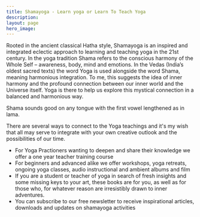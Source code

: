 ```yaml
---
title: Shamayoga - Learn yoga or Learn To Teach Yoga
description:
layout: page
hero_image:
---
```



Rooted in the ancient classical Hatha style, Shamayoga is an inspired and integrated eclectic approach to learning and teaching yoga in the 21st century.
In the yoga tradition Shama refers to the conscious harmony of the Whole Self – awareness, body, mind and emotions. In the Vedas (India’s oldest sacred texts) the word Yoga is used alongside the word Shama, meaning harmonious integration. To me, this suggests the idea of inner harmony and the profound connection between our inner world and the Universe itself. Yoga is there to help us explore this mystical connection in a balanced and harmonious way.

Shama sounds good on any tongue with the first vowel lengthened as in lama.

There are several ways to connect to the Yoga teachings and it's my wish that all may serve to integrate with your own creative outlook and the possibilities of our time.

* For Yoga Practioners wanting to deepen and share their knowledge we offer a one year teacher training course
* For beginners and advanced alike we offer workshops, yoga retreats, ongoing yoga classes, audio instructional and ambient albums and film
* If you are a student or teacher of yoga in search of fresh insights and some missing keys to your art, these books are for you, as well as for those who, for whatever reason are irresistibly drawn to inner adventures.
* You can subscribe to our free newsletter to receive inspirational articles, downloads and updates on shamayoga activities

